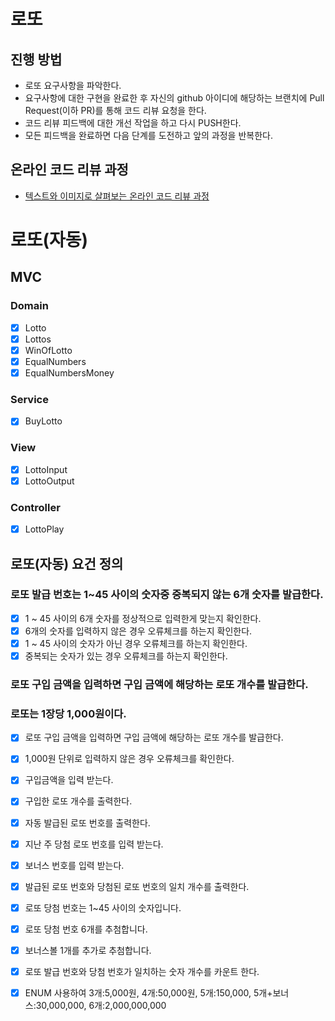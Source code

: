# 로또
## 진행 방법
* 로또 요구사항을 파악한다.
* 요구사항에 대한 구현을 완료한 후 자신의 github 아이디에 해당하는 브랜치에 Pull Request(이하 PR)를 통해 코드 리뷰 요청을 한다.
* 코드 리뷰 피드백에 대한 개선 작업을 하고 다시 PUSH한다.
* 모든 피드백을 완료하면 다음 단계를 도전하고 앞의 과정을 반복한다.

## 온라인 코드 리뷰 과정
* [텍스트와 이미지로 살펴보는 온라인 코드 리뷰 과정](https://github.com/next-step/nextstep-docs/tree/master/codereview)

# 로또(자동)
## MVC
### Domain
* [x] Lotto
* [x] Lottos
* [x] WinOfLotto
* [x] EqualNumbers
* [x] EqualNumbersMoney
### Service
* [x] BuyLotto
### View
* [x] LottoInput
* [x] LottoOutput
### Controller
* [x] LottoPlay

## 로또(자동) 요건 정의
### 로또 발급 번호는 1~45 사이의 숫자중 중복되지 않는 6개 숫자를 발급한다.
* [x] 1 ~ 45 사이의 6개 숫자를 정상적으로 입력한게 맞는지 확인한다.
* [x] 6개의 숫자를 입력하지 않은 경우 오류체크를 하는지 확인한다.
* [x] 1 ~ 45 사이의 숫자가 아닌 경우 오류체크를 하는지 확인한다.
* [x] 중복되는 숫자가 있는 경우 오류체크를 하는지 확인한다.

### 로또 구입 금액을 입력하면 구입 금액에 해당하는 로또 개수를 발급한다.
### 로또는 1장당 1,000원이다.
* [x] 로또 구입 금액을 입력하면 구입 금액에 해당하는 로또 개수를 발급한다.
* [x] 1,000원 단위로 입력하지 않은 경우 오류체크를 확인한다.

* [x] 구입금액을 입력 받는다.
* [x] 구입한 로또 개수를 출력한다.
* [x] 자동 발급된 로또 번호를 출력한다.
* [x] 지난 주 당첨 로또 번호를 입력 받는다.
* [x] 보너스 번호를 입력 받는다.
* [x] 발급된 로또 번호와 당첨된 로또 번호의 일치 개수를 출력한다.
* [x] 로또 당첨 번호는 1~45 사이의 숫자입니다.
* [x] 로또 당첨 번호 6개를 추첨합니다.
* [x] 보너스볼 1개를 추가로 추첨합니다.
* [x] 로또 발급 번호와 당첨 번호가 일치하는 숫자 개수를 카운트 한다.
* [x] ENUM 사용하여 3개:5,000원, 4개:50,000원, 5개:150,000, 5개+보너스:30,000,000, 6개:2,000,000,000